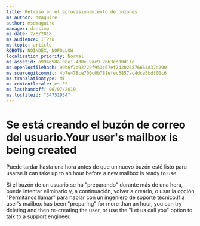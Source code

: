 ```yaml
---
title: Retraso en el aprovisionamiento de buzones
ms.author: dmaguire
author: msdmaguire
manager: dansimp
ms.date: 2/8/2018
ms.audience: ITPro
ms.topic: article
ROBOTS: NOINDEX, NOFOLLOW
localization_priority: Normal
ms.assetid: a994658a-08e1-400e-9ae9-2663edd0d11e
ms.openlocfilehash: 99b6f7d92729f953c67ef742026876663d37a290
ms.sourcegitcommit: 4b7e478ce700c0b781efec3857ac4dce5bdf00c6
ms.translationtype: MT
ms.contentlocale: es-ES
ms.lasthandoff: 06/07/2019
ms.locfileid: "34751934"
---
```

# <a name="your-users-mailbox-is-being-created"></a><span data-ttu-id="4cd97-102">Se está creando el buzón de correo del usuario.</span><span class="sxs-lookup"><span data-stu-id="4cd97-102">Your user's mailbox is being created</span></span>

<span data-ttu-id="4cd97-103">Puede tardar hasta una hora antes de que un nuevo buzón esté listo para usarse.</span><span class="sxs-lookup"><span data-stu-id="4cd97-103">It can take up to an hour before a new mailbox is ready to use.</span></span>
  
<span data-ttu-id="4cd97-104">Si el buzón de un usuario se ha "preparando" durante más de una hora, puede intentar eliminarlo y, a continuación, volver a crearlo, o usar la opción "Permítanos llamar" para hablar con un ingeniero de soporte técnico.</span><span class="sxs-lookup"><span data-stu-id="4cd97-104">If a user's mailbox has been "preparing" for more than an hour, you can try deleting and then re-creating the user, or use the "Let us call you" option to talk to a support engineer.</span></span>
  

